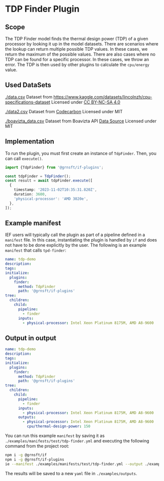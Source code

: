 # TDP Finder Plugin

## Scope

The TDP Finder model finds the thermal design power (TDP) of a given processor by looking it up in the model datasets. There are scenarios where the lookup can return multiple possible TDP values. In these cases, we return the maximum of the possible values. There are also cases where no TDP can be found for a specific processor. In these cases, we throw an error. The TDP is then used by other plugins to calculate the `cpu/energy` value.

## Used DataSets

[./data.csv](./data.csv) Dataset from https://www.kaggle.com/datasets/lincolnzh/cpu-specifications-dataset Licensed under [CC BY-NC-SA 4.0](https://creativecommons.org/licenses/by-nc-sa/4.0/)

[./data2.csv](./data2.csv) Dataset from [Codecarbon](https://github.com/mlco2/codecarbon/blob/master/codecarbon/data/hardware/cpu_power.csv) Licensed under MIT

[./boavizta_data.csv](./boavizta_data.csv) Dataset from Boavizta API [Data Source](https://github.com/Boavizta/boaviztapi/blob/main/boaviztapi/data/crowdsourcing/cpu_specs.csv) Licensed under MIT

## Implementation

To run the plugin, you must first create an instance of `TdpFinder`. Then, you can call `execute()`.

```typescript
import {TdpFinder} from '@grnsft/if-plugins';

const tdpFinder = TdpFinder();
const result = await tdpFinder.execute([
  {
    timestamp: '2023-11-02T10:35:31.820Z',
    duration: 3600,
    'physical-processor': 'AMD 3020e',
  },
]);
```

## Example manifest

IEF users will typically call the plugin as part of a pipeline defined in a `manifest` file. In this case, instantiating the plugin is handled by `if` and does not have to be done explicitly by the user. The following is an example `manifest` that calls `tpd-finder`:

```yaml
name: tdp-demo
description:
tags:
initialize:
  plugins:
    finder:
      method: TdpFinder
      path: '@grnsft/if-plugins'
tree:
  children:
    child:
      pipeline:
        - finder
      inputs:
        - physical-processor: Intel Xeon Platinum 8175M, AMD A8-9600
```

## Output in output

```yaml
name: tdp-demo
description:
tags:
initialize:
  plugins:
    finder:
      method: TdpFinder
      path: '@grnsft/if-plugins'
tree:
  children:
    child:
      pipeline:
        - finder
      inputs:
        - physical-processor: Intel Xeon Platinum 8175M, AMD A8-9600
      outputs:
        - physical-processor: Intel Xeon Platinum 8175M, AMD A8-9600
          cpu/thermal-design-power: 150
```

You can run this example `manifest` by saving it as `./examples/manifests/test/tdp-finder.yml` and executing the following command from the project root:

```sh
npm i -g @grnsft/if
npm i -g @grnsft/if-plugins
ie --manifest ./examples/manifests/test/tdp-finder.yml --output ./examples/outputs/tdp-finder.yml
```

The results will be saved to a new `yaml` file in `./examples/outputs`.
